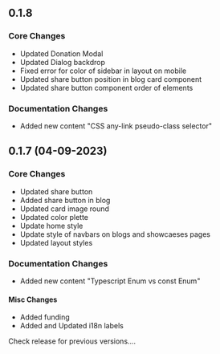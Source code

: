 ## 0.1.8
### Core Changes
- Updated Donation Modal
- Updated Dialog backdrop
- Fixed error for color of sidebar in layout on mobile
- Updated share button position in blog card component
- Updated share button component order of elements
### Documentation Changes
- Added new content "CSS any-link pseudo-class selector"

## 0.1.7 (04-09-2023)
### Core Changes
- Updated share button
- Added share button in blog
- Updated card image round
- Updated color plette
- Update home style
- Update style of navbars on blogs and showcaeses pages
- Updated layout styles
### Documentation Changes
- Added new content "Typescript Enum vs const Enum"
#### Misc Changes
- Added funding
- Added and Updated i18n labels

Check release for previous versions....

